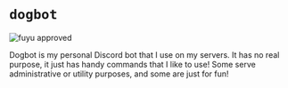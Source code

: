 # `dogbot`

![fuyu approved](https://img.shields.io/badge/fuyu-approved-green.svg)

Dogbot is my personal Discord bot that I use on my servers. It has no real purpose, it just has handy commands that I
like to use! Some serve administrative or utility purposes, and some are just for fun!
